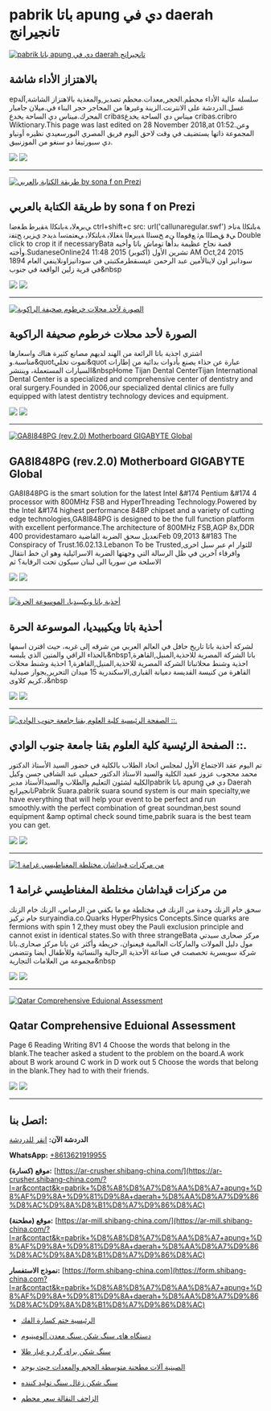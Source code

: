 # pabrik باتا apung دي في daerah تانجيرانج

<a href="https://swt.shibang-china.com/?n=lxq&l=ar&img&k=pabrik+%D8%A8%D8%A7%D8%AA%D8%A7+apung+%D8%AF%D9%8A+%D9%81%D9%8A+daerah+%D8%AA%D8%A7%D9%86%D8%AC%D9%8A%D8%B1%D8%A7%D9%86%D8%AC" target="_blank">![pabrik باتا apung دي في daerah تانجيرانج](http://static.shibang-china.com/all-800x300/653.jpg)</a>

## بالاهتزاز الأداء شاشة
epسلسلة عالية الأداء محطم.الحجر,معدات.محطم تصدير,والمغذية بالاهتزاز الشاشة,آلة غسل.الدردشة على الانترنت.الزينة وغيرها من المحاجر حجر البناء في.ميلان جامبار المحرك.ميناس دي الساحة يخدع cribasميناس دي الساحة يخدع cribas.cribro Wiktionary.This page was last edited on 28 November 2018,at 01:52.وعن المجموعة ذاتها يستضيف في وقت لاحق اليوم فريق المصري البورسعيدي نظيره أونياو دي سبورتيفا دو سنغو من الموزنبيق.


<a href="https://whatsapp.shibangsoft.com/WhatsApp.php" target="_blank" title="WhatsApp">![](http://static.shibang-china.com/icon/whatsapp.png)</a> <a href="https://swt.shibang-china.com/?n=lxq&l=ar&icon&k=pabrik+%D8%A8%D8%A7%D8%AA%D8%A7+apung+%D8%AF%D9%8A+%D9%81%D9%8A+daerah+%D8%AA%D8%A7%D9%86%D8%AC%D9%8A%D8%B1%D8%A7%D9%86%D8%AC" target="_blank">![](http://static.shibang-china.com/icon/chat-ar.png)</a>

---

<a href="https://swt.shibang-china.com/?n=lxq&l=ar&img&k=pabrik+%D8%A8%D8%A7%D8%AA%D8%A7+apung+%D8%AF%D9%8A+%D9%81%D9%8A+daerah+%D8%AA%D8%A7%D9%86%D8%AC%D9%8A%D8%B1%D8%A7%D9%86%D8%AC" target="_blank">![طريقة الكتابة بالعربي by sona f on Prezi](http://static.shibang-china.com/all-800x300/310.jpg)</a>

## طريقة الكتابة بالعربي by sona f on Prezi
ﻲﺑﺮﻌﻟﺎﺑ ﺔﺑﺎﺘﻜﻟﺍ ﺔﻘﻳﺮﻃ ﻂﻐﺿﺍ ctrl+shift+c src: url('callunaregular.swf') ﺔﺑﺎﺘﻜﻟﺍ ﺔﻧﺎﺧ ﻲﻓ ﻖﺼﻠﻟﺍ ﻢﺛ ﻊﻗﻮﻤﻟﺍ ﻦﻣ ﺦﺴﻨﻟﺍ ﺔﻴﺑﺮﻌﻟﺍ ﺔﻐﻠﻟﺎﺑ ﺔﺑﺎﺘﻜﻟﺎﺑ ﻲﻌﺘﻤﺘﺳﺍ ﺪﻳﺪﺟ ﻱﺰﻳﺮﺑ ﺢﺘﻔﻧ Double click to crop it if necessaryBata قصة نجاح عظيمة بدأها توماش باتا وأخيه وأخته.SudaneseOnline24 تشرين الأول (أكتوبر) 2015 11:48 AM Oct,24 2015 سودانيز اون لاينالأمين عبد الرحمن عيسىقطرمكتبتى فى سودانيزاونلاينفي العام 1894 في قرية زلين الواقعة في جنوب&nbsp


<a href="https://whatsapp.shibangsoft.com/WhatsApp.php" target="_blank" title="WhatsApp">![](http://static.shibang-china.com/icon/whatsapp.png)</a> <a href="https://swt.shibang-china.com/?n=lxq&l=ar&icon&k=pabrik+%D8%A8%D8%A7%D8%AA%D8%A7+apung+%D8%AF%D9%8A+%D9%81%D9%8A+daerah+%D8%AA%D8%A7%D9%86%D8%AC%D9%8A%D8%B1%D8%A7%D9%86%D8%AC" target="_blank">![](http://static.shibang-china.com/icon/chat-ar.png)</a>

---

<a href="https://swt.shibang-china.com/?n=lxq&l=ar&img&k=pabrik+%D8%A8%D8%A7%D8%AA%D8%A7+apung+%D8%AF%D9%8A+%D9%81%D9%8A+daerah+%D8%AA%D8%A7%D9%86%D8%AC%D9%8A%D8%B1%D8%A7%D9%86%D8%AC" target="_blank">![الصورة لأحد محلات خرطوم صحيفة الراكوبة](http://static.shibang-china.com/all-800x300/421.jpg)</a>

## الصورة لأحد محلات خرطوم صحيفة الراكوبة
اشتري احذية باتا الرائعة من الهند لديهم مصانع كثيرة هناك واسعارها مناسبة.و&quotتموت تخلي&quot عبارة عن حذاء يصنع بأدوات بدائية من إطارات السيارات المستعملة، وينتشر&nbspHome Tijan Dental CenterTijan International Dental Center is a specialized and comprehensive center of dentistry and oral surgery.Founded in 2006,our specialized dental clinics are fully equipped with latest dentistry technology devices and equipment.


<a href="https://whatsapp.shibangsoft.com/WhatsApp.php" target="_blank" title="WhatsApp">![](http://static.shibang-china.com/icon/whatsapp.png)</a> <a href="https://swt.shibang-china.com/?n=lxq&l=ar&icon&k=pabrik+%D8%A8%D8%A7%D8%AA%D8%A7+apung+%D8%AF%D9%8A+%D9%81%D9%8A+daerah+%D8%AA%D8%A7%D9%86%D8%AC%D9%8A%D8%B1%D8%A7%D9%86%D8%AC" target="_blank">![](http://static.shibang-china.com/icon/chat-ar.png)</a>

---

<a href="https://swt.shibang-china.com/?n=lxq&l=ar&img&k=pabrik+%D8%A8%D8%A7%D8%AA%D8%A7+apung+%D8%AF%D9%8A+%D9%81%D9%8A+daerah+%D8%AA%D8%A7%D9%86%D8%AC%D9%8A%D8%B1%D8%A7%D9%86%D8%AC" target="_blank">![GA8I848PG (rev.2.0) Motherboard GIGABYTE Global](http://static.shibang-china.com/all-800x300/615.jpg)</a>

## GA8I848PG (rev.2.0) Motherboard GIGABYTE Global
GA8I848PG is the smart solution for the latest Intel &#174 Pentium &#174 4 processor with 800MHz FSB and HyperThreading Technology.Powered by the Intel &#174 highest performance 848P chipset and a variety of cutting edge technologies,GA8I848PG is designed to be the full function platform with excellent performance.The architecture of 800MHz FSB,AGP 8x,DDR 400 providestamaro تعديل سحق الضربة القاضيةFeb 09,2013 &#183 The Conspiracy of Trust.16.02.13.Lebanon To be Trusted,للثوار ام عبر سبل اخرى وافرقاء آخرين في ظل الرسالة التي وجهتها الضربة الاسرائيلية وهو ان خط انتقال الاسلحة من سوريا الى لبنان سيكون تحت الرقابة؟ ثم


<a href="https://whatsapp.shibangsoft.com/WhatsApp.php" target="_blank" title="WhatsApp">![](http://static.shibang-china.com/icon/whatsapp.png)</a> <a href="https://swt.shibang-china.com/?n=lxq&l=ar&icon&k=pabrik+%D8%A8%D8%A7%D8%AA%D8%A7+apung+%D8%AF%D9%8A+%D9%81%D9%8A+daerah+%D8%AA%D8%A7%D9%86%D8%AC%D9%8A%D8%B1%D8%A7%D9%86%D8%AC" target="_blank">![](http://static.shibang-china.com/icon/chat-ar.png)</a>

---

<a href="https://swt.shibang-china.com/?n=lxq&l=ar&img&k=pabrik+%D8%A8%D8%A7%D8%AA%D8%A7+apung+%D8%AF%D9%8A+%D9%81%D9%8A+daerah+%D8%AA%D8%A7%D9%86%D8%AC%D9%8A%D8%B1%D8%A7%D9%86%D8%AC" target="_blank">![أحذية باتا ويكيبيديا، الموسوعة الحرة](http://static.shibang-china.com/all-800x300/566.jpg)</a>

## أحذية باتا ويكيبيديا، الموسوعة الحرة
لشركة أحذية باتا تاريخ حافل في العالم العربي من شرقه إلى غربه، حيث اقترن اسمها بالحذاء الراقي والمتين الذي يلبسه&nbspباتا الشركة المصرية للاحذية,المنيل,القاهرة,1 احذية وشنط محلاتباتا الشركة المصرية للاحذية,المنيل,القاهرة,1 احذية وشنط محلات القاهرة من كنيسة القديسة دميانة القبارى,الاسكندرية 15 ميدان التحرير,بجوار صيدلية د.كريم كلاوى&nbsp


<a href="https://whatsapp.shibangsoft.com/WhatsApp.php" target="_blank" title="WhatsApp">![](http://static.shibang-china.com/icon/whatsapp.png)</a> <a href="https://swt.shibang-china.com/?n=lxq&l=ar&icon&k=pabrik+%D8%A8%D8%A7%D8%AA%D8%A7+apung+%D8%AF%D9%8A+%D9%81%D9%8A+daerah+%D8%AA%D8%A7%D9%86%D8%AC%D9%8A%D8%B1%D8%A7%D9%86%D8%AC" target="_blank">![](http://static.shibang-china.com/icon/chat-ar.png)</a>

---

<a href="https://swt.shibang-china.com/?n=lxq&l=ar&img&k=pabrik+%D8%A8%D8%A7%D8%AA%D8%A7+apung+%D8%AF%D9%8A+%D9%81%D9%8A+daerah+%D8%AA%D8%A7%D9%86%D8%AC%D9%8A%D8%B1%D8%A7%D9%86%D8%AC" target="_blank">![الصفحة الرئيسية كلية العلوم بقنا جامعة جنوب الوادي ::.](http://static.shibang-china.com/all-800x300/88.jpg)</a>

## الصفحة الرئيسية كلية العلوم بقنا جامعة جنوب الوادي ::.
تم اليوم عقد الاجتماع الأول لمجلس اتحاد الطلاب بالكلية في حضور السيد الأستاذ الدكتور محمد محجوب عزوز عميد الكلية والسيد الاستاذ الدكتور حميلى عبد الشافى حسن وكيل الكلية لشئون التعليم والطلاب والسيدالأستاذ مديرpabrik باتا apung دي في Daerah تانجيرانجPabrik Suara.pabrik suara sound system is our main specialty,we have everything that will help your event to be perfect and run smoothly.with the perfect combination of great soundman,best sound equipment &amp optimal check sound time,pabrik suara is the best team you can get.


<a href="https://whatsapp.shibangsoft.com/WhatsApp.php" target="_blank" title="WhatsApp">![](http://static.shibang-china.com/icon/whatsapp.png)</a> <a href="https://swt.shibang-china.com/?n=lxq&l=ar&icon&k=pabrik+%D8%A8%D8%A7%D8%AA%D8%A7+apung+%D8%AF%D9%8A+%D9%81%D9%8A+daerah+%D8%AA%D8%A7%D9%86%D8%AC%D9%8A%D8%B1%D8%A7%D9%86%D8%AC" target="_blank">![](http://static.shibang-china.com/icon/chat-ar.png)</a>

---

<a href="https://swt.shibang-china.com/?n=lxq&l=ar&img&k=pabrik+%D8%A8%D8%A7%D8%AA%D8%A7+apung+%D8%AF%D9%8A+%D9%81%D9%8A+daerah+%D8%AA%D8%A7%D9%86%D8%AC%D9%8A%D8%B1%D8%A7%D9%86%D8%AC" target="_blank">![1 من مركزات قيداشان مختلطة المغناطيسي غرامة](http://static.shibang-china.com/all-800x300/625.jpg)</a>

## 1 من مركزات قيداشان مختلطة المغناطيسي غرامة
سحق خام الزنك وحدة من الزنك في مختلطة مع ما يكفي من الرصاص، الزنك خام الزنك خام تركيز suryaindia.co.Quarks HyperPhysics Concepts.Since quarks are fermions with spin 1 2,they must obey the Pauli exclusion principle and cannot exist in identical states.So with three strangeBata مركز صحارى سيدتي مول دليل المولات والماركات العالمية فيعنوان، خريطة وأكثر عن باتا مركز صحارى.باتا شركة سويسرية تخصصت في صناعة الأحذية الرجالية والنسائية وللأطفال أيضا وتتضمن مجموعة من العلامات التجارية&nbsp


<a href="https://whatsapp.shibangsoft.com/WhatsApp.php" target="_blank" title="WhatsApp">![](http://static.shibang-china.com/icon/whatsapp.png)</a> <a href="https://swt.shibang-china.com/?n=lxq&l=ar&icon&k=pabrik+%D8%A8%D8%A7%D8%AA%D8%A7+apung+%D8%AF%D9%8A+%D9%81%D9%8A+daerah+%D8%AA%D8%A7%D9%86%D8%AC%D9%8A%D8%B1%D8%A7%D9%86%D8%AC" target="_blank">![](http://static.shibang-china.com/icon/chat-ar.png)</a>

---

<a href="https://swt.shibang-china.com/?n=lxq&l=ar&img&k=pabrik+%D8%A8%D8%A7%D8%AA%D8%A7+apung+%D8%AF%D9%8A+%D9%81%D9%8A+daerah+%D8%AA%D8%A7%D9%86%D8%AC%D9%8A%D8%B1%D8%A7%D9%86%D8%AC" target="_blank">![Qatar Comprehensive Eduional Assessment](http://static.shibang-china.com/all-800x300/1438.jpg)</a>

## Qatar Comprehensive Eduional Assessment
Page 6 Reading Writing 8V1 4 Choose the words that belong in the blank.The teacher asked a student to the problem on the board.A work about B work around C work in D work out 5 Choose the words that belong in the blank.They had to with their friends.

<a href="https://whatsapp.shibangsoft.com/WhatsApp.php" target="_blank" title="WhatsApp">![](http://static.shibang-china.com/icon/whatsapp.png)</a> <a href="https://swt.shibang-china.com/?l=ar&icon&k=pabrik+%D8%A8%D8%A7%D8%AA%D8%A7+apung+%D8%AF%D9%8A+%D9%81%D9%8A+daerah+%D8%AA%D8%A7%D9%86%D8%AC%D9%8A%D8%B1%D8%A7%D9%86%D8%AC" target="_blank">![](http://static.shibang-china.com/icon/chat-ar.png)</a>

---
## اتصل بنا:

**الدردشة الآن:** [انقر للدردشة](https://swt.shibang-china.com?l=ar&contact&k=pabrik+%D8%A8%D8%A7%D8%AA%D8%A7+apung+%D8%AF%D9%8A+%D9%81%D9%8A+daerah+%D8%AA%D8%A7%D9%86%D8%AC%D9%8A%D8%B1%D8%A7%D9%86%D8%AC)

**WhatsApp:**  [+8613621919955](https://whatsapp.shibangsoft.com/WhatsApp.php)

**موقع (كسارة):** [https://ar-crusher.shibang-china.com/](https://ar-crusher.shibang-china.com/?l=ar&contact&k=pabrik+%D8%A8%D8%A7%D8%AA%D8%A7+apung+%D8%AF%D9%8A+%D9%81%D9%8A+daerah+%D8%AA%D8%A7%D9%86%D8%AC%D9%8A%D8%B1%D8%A7%D9%86%D8%AC)

**موقع (مطحنة):** [https://ar-mill.shibang-china.com/](https://ar-mill.shibang-china.com/?l=ar&contact&k=pabrik+%D8%A8%D8%A7%D8%AA%D8%A7+apung+%D8%AF%D9%8A+%D9%81%D9%8A+daerah+%D8%AA%D8%A7%D9%86%D8%AC%D9%8A%D8%B1%D8%A7%D9%86%D8%AC)

**نموذج الاستفسار:** [https://form.shibang-china.com](https://form.shibang-china.com?l=ar&contact&k=pabrik+%D8%A8%D8%A7%D8%AA%D8%A7+apung+%D8%AF%D9%8A+%D9%81%D9%8A+daerah+%D8%AA%D8%A7%D9%86%D8%AC%D9%8A%D8%B1%D8%A7%D9%86%D8%AC)

* [الرئيسية ختم كسارة الفك](../44/%D8%A7%D9%84%D8%B1%D8%A6%D9%8A%D8%B3%D9%8A%D8%A9%20%D8%AE%D8%AA%D9%85%20%D9%83%D8%B3%D8%A7%D8%B1%D8%A9%20%D8%A7%D9%84%D9%81%D9%83.md)

* [دستگاه های سنگ شکن سنگ معدن آلومینیوم](../42/%D8%AF%D8%B3%D8%AA%DA%AF%D8%A7%D9%87%20%D9%87%D8%A7%DB%8C%20%D8%B3%D9%86%DA%AF%20%D8%B4%DA%A9%D9%86%20%D8%B3%D9%86%DA%AF%20%D9%85%D8%B9%D8%AF%D9%86%20%D8%A2%D9%84%D9%88%D9%85%DB%8C%D9%86%DB%8C%D9%88%D9%85.md)

* [سنگ شکن برای گرد و غبار طلا](../42/%D8%B3%D9%86%DA%AF%20%D8%B4%DA%A9%D9%86%20%D8%A8%D8%B1%D8%A7%DB%8C%20%DA%AF%D8%B1%D8%AF%20%D9%88%20%D8%BA%D8%A8%D8%A7%D8%B1%20%D8%B7%D9%84%D8%A7.md)

* [الصينية آلات مطحنة متوسطة الحجم والمعدات حيث يوجد](../42/%D8%A7%D9%84%D8%B5%D9%8A%D9%86%D9%8A%D8%A9%20%D8%A2%D9%84%D8%A7%D8%AA%20%D9%85%D8%B7%D8%AD%D9%86%D8%A9%20%D9%85%D8%AA%D9%88%D8%B3%D8%B7%D8%A9%20%D8%A7%D9%84%D8%AD%D8%AC%D9%85%20%D9%88%D8%A7%D9%84%D9%85%D8%B9%D8%AF%D8%A7%D8%AA%20%D8%AD%D9%8A%D8%AB%20%D9%8A%D9%88%D8%AC%D8%AF.md)

* [سنگ شکن زغال سنگ تولید کننده](../41/%D8%B3%D9%86%DA%AF%20%D8%B4%DA%A9%D9%86%20%D8%B2%D8%BA%D8%A7%D9%84%20%D8%B3%D9%86%DA%AF%20%D8%AA%D9%88%D9%84%DB%8C%D8%AF%20%DA%A9%D9%86%D9%86%D8%AF%D9%87.md)

* [الزاحف النقالة سعر محطم](../43/%D8%A7%D9%84%D8%B2%D8%A7%D8%AD%D9%81%20%D8%A7%D9%84%D9%86%D9%82%D8%A7%D9%84%D8%A9%20%D8%B3%D8%B9%D8%B1%20%D9%85%D8%AD%D8%B7%D9%85.md)